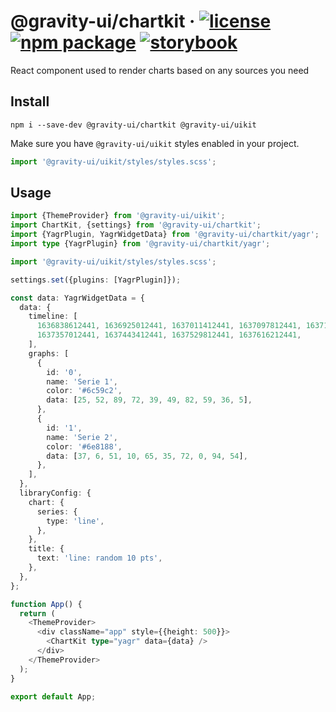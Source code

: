 # @gravity-ui/chartkit &middot; [![license](https://img.shields.io/badge/license-MIT-brightgreen.svg)](LICENSE) [![npm package](https://img.shields.io/npm/v/@gravity-ui/chartkit)](https://www.npmjs.com/package/@gravity-ui/chartkit) [![storybook](https://img.shields.io/badge/Storybook-deployed-ff4685)](https://preview.gravity-ui.com/chartkit/)

React component used to render charts based on any sources you need

## Install

```shell
npm i --save-dev @gravity-ui/chartkit @gravity-ui/uikit
```

Make sure you have `@gravity-ui/uikit` styles enabled in your project.

```typescript
import '@gravity-ui/uikit/styles/styles.scss';
```

## Usage

```typescript
import {ThemeProvider} from '@gravity-ui/uikit';
import ChartKit, {settings} from '@gravity-ui/chartkit';
import {YagrPlugin, YagrWidgetData} from '@gravity-ui/chartkit/yagr';
import type {YagrPlugin} from '@gravity-ui/chartkit/yagr';

import '@gravity-ui/uikit/styles/styles.scss';

settings.set({plugins: [YagrPlugin]});

const data: YagrWidgetData = {
  data: {
    timeline: [
      1636838612441, 1636925012441, 1637011412441, 1637097812441, 1637184212441, 1637270612441,
      1637357012441, 1637443412441, 1637529812441, 1637616212441,
    ],
    graphs: [
      {
        id: '0',
        name: 'Serie 1',
        color: '#6c59c2',
        data: [25, 52, 89, 72, 39, 49, 82, 59, 36, 5],
      },
      {
        id: '1',
        name: 'Serie 2',
        color: '#6e8188',
        data: [37, 6, 51, 10, 65, 35, 72, 0, 94, 54],
      },
    ],
  },
  libraryConfig: {
    chart: {
      series: {
        type: 'line',
      },
    },
    title: {
      text: 'line: random 10 pts',
    },
  },
};

function App() {
  return (
    <ThemeProvider>
      <div className="app" style={{height: 500}}>
        <ChartKit type="yagr" data={data} />
      </div>
    </ThemeProvider>
  );
}

export default App;
```
